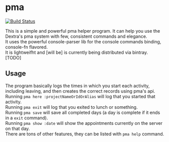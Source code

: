 pma
===

[![Build Status](https://travis-ci.org/luanpotter/pma.svg?branch=master)](https://travis-ci.org/luanpotter/pma)

This is a simple and powerful pma helper program. It can help you use the Dextra's pma system with few, consistent commands and elegance.  
It uses the powerful console-parser lib for the console commands binding, console-fn flavored.  
It is lightweifht and [will be] is currently being distributed via bintray. [TODO]

Usage
---
The program basically logs the times in which you start each activity, including leaving, and then creates the correct records using pma's api.  
Running `pma here :projectNameOrIdOrAlias` will log that you started that activity.  
Running `pma exit` will log that you exited to lunch or something.  
Running `pma save` will save all completed days (a day is complete if it ends in a `exit` command).  
Running `pma show :date` will show the appointments currently on the server on that day.  
There are tons of other features, they can be listed with `pma help` command.

